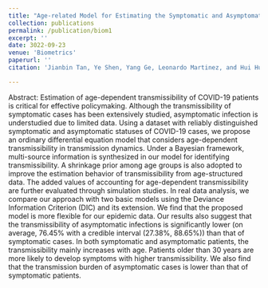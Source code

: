 ```yaml
---
title: "Age-related Model for Estimating the Symptomatic and Asymptomatic Transmissibility of COVID-19 Patients"
collection: publications
permalink: /publication/biom1
excerpt: ''
date: 3022-09-23
venue: 'Biometrics'
paperurl: ''
citation: 'Jianbin Tan, Ye Shen, Yang Ge, Leonardo Martinez, and Hui Huang,  Age-related Model for Estimating the Symptomatic and Asymptomatic Transmissibility of COVID-19 Patients, $\textit{Biometrics}$, accepted'

---
```

Abstract: Estimation of age-dependent transmissibility of COVID-19 patients is critical for effective policymaking. Although the transmissibility of symptomatic cases has been extensively studied,  asymptomatic infection is understudied due to limited data. Using a dataset with reliably distinguished symptomatic and asymptomatic statuses of COVID-19 cases, we propose an ordinary differential equation model that considers age-dependent transmissibility in transmission dynamics. Under a Bayesian framework, multi-source information is synthesized in our model for identifying transmissibility. A shrinkage prior among age groups is also adopted to improve the estimation behavior of transmissibility from age-structured data. The added values of accounting for age-dependent transmissibility are further evaluated through simulation studies. In real data analysis, we compare our approach with two basic models using the Deviance Information Criterion (DIC) and its extension. We find that the proposed model is more flexible for our epidemic data. Our results also suggest that the transmissibility of asymptomatic infections is significantly lower (on average, 76.45$\%$ with a credible interval (27.38$\%$, 88.65$\%$)) than that of symptomatic cases. In both symptomatic and asymptomatic patients, the transmissibility mainly increases with age. Patients older than 30 years are more likely to develop symptoms with higher transmissibility. We also find that the transmission burden of asymptomatic cases is lower than that of symptomatic patients.


